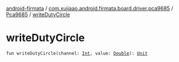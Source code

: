 [android-firmata](../../index.md) / [com.xujiaao.android.firmata.board.driver.pca9685](../index.md) / [Pca9685](index.md) / [writeDutyCircle](./write-duty-circle.md)

# writeDutyCircle

`fun writeDutyCircle(channel: `[`Int`](https://kotlinlang.org/api/latest/jvm/stdlib/kotlin/-int/index.html)`, value: `[`Double`](https://kotlinlang.org/api/latest/jvm/stdlib/kotlin/-double/index.html)`): `[`Unit`](https://kotlinlang.org/api/latest/jvm/stdlib/kotlin/-unit/index.html)